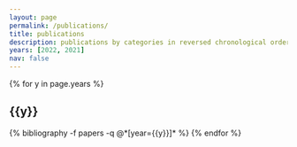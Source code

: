 ```yaml
---
layout: page
permalink: /publications/
title: publications
description: publications by categories in reversed chronological order.
years: [2022, 2021]
nav: false
---
```


<div class="publications">

{% for y in page.years %}
  <h2 class="year">{{y}}</h2>
  {% bibliography -f papers -q @*[year={{y}}]* %}
{% endfor %}

</div>
